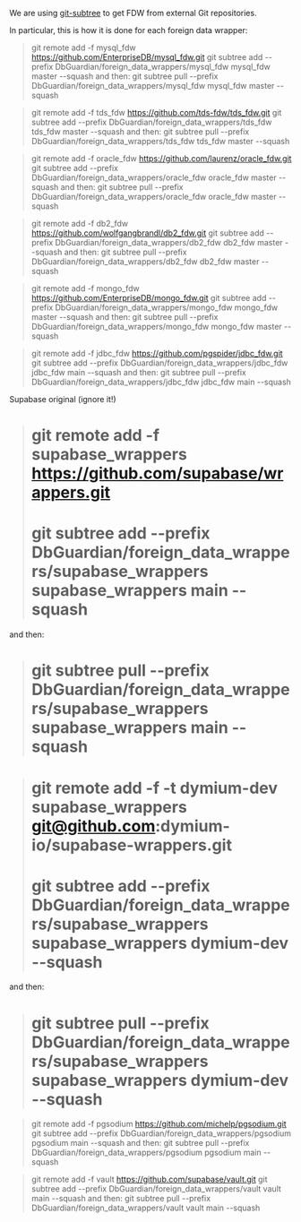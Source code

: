 We are using [git-subtree](https://www.atlassian.com/git/tutorials/git-subtree) to get FDW from external Git repositories.

In particular, this is how it is done for each foreign data wrapper:

> git remote add -f mysql_fdw https://github.com/EnterpriseDB/mysql_fdw.git
> git subtree add --prefix DbGuardian/foreign_data_wrappers/mysql_fdw mysql_fdw master --squash
and then:
> git subtree pull --prefix DbGuardian/foreign_data_wrappers/mysql_fdw mysql_fdw master --squash

> git remote add -f tds_fdw https://github.com/tds-fdw/tds_fdw.git
> git subtree add --prefix DbGuardian/foreign_data_wrappers/tds_fdw tds_fdw master --squash
and then:
> git subtree pull --prefix DbGuardian/foreign_data_wrappers/tds_fdw tds_fdw master --squash


> git remote add -f oracle_fdw https://github.com/laurenz/oracle_fdw.git
> git subtree add --prefix DbGuardian/foreign_data_wrappers/oracle_fdw oracle_fdw master --squash
and then:
> git subtree pull --prefix DbGuardian/foreign_data_wrappers/oracle_fdw oracle_fdw master --squash 

> git remote add -f db2_fdw https://github.com/wolfgangbrandl/db2_fdw.git
> git subtree add --prefix DbGuardian/foreign_data_wrappers/db2_fdw db2_fdw master --squash
and then:
> git subtree pull --prefix DbGuardian/foreign_data_wrappers/db2_fdw db2_fdw master --squash 

> git remote add -f mongo_fdw https://github.com/EnterpriseDB/mongo_fdw.git
> git subtree add --prefix DbGuardian/foreign_data_wrappers/mongo_fdw mongo_fdw master --squash
and then:
> git subtree pull --prefix DbGuardian/foreign_data_wrappers/mongo_fdw mongo_fdw master --squash 

> git remote add -f jdbc_fdw https://github.com/pgspider/jdbc_fdw.git
> git subtree add --prefix DbGuardian/foreign_data_wrappers/jdbc_fdw jdbc_fdw main --squash
and then:
> git subtree pull --prefix DbGuardian/foreign_data_wrappers/jdbc_fdw jdbc_fdw main --squash 

Supabase original (ignore it!)
> # git remote add -f supabase_wrappers https://github.com/supabase/wrappers.git
> # git subtree add --prefix DbGuardian/foreign_data_wrappers/supabase_wrappers supabase_wrappers main --squash
and then:
> # git subtree pull --prefix DbGuardian/foreign_data_wrappers/supabase_wrappers supabase_wrappers main --squash

> # git remote add -f -t dymium-dev supabase_wrappers git@github.com:dymium-io/supabase-wrappers.git
> # git subtree add --prefix DbGuardian/foreign_data_wrappers/supabase_wrappers supabase_wrappers dymium-dev --squash
and then:
> # git subtree pull --prefix DbGuardian/foreign_data_wrappers/supabase_wrappers supabase_wrappers dymium-dev --squash


> git remote add -f pgsodium  https://github.com/michelp/pgsodium.git
> git subtree add --prefix DbGuardian/foreign_data_wrappers/pgsodium pgsodium main --squash
and then:
> git subtree pull --prefix DbGuardian/foreign_data_wrappers/pgsodium pgsodium main --squash

> git remote add -f vault https://github.com/supabase/vault.git
> git subtree add --prefix DbGuardian/foreign_data_wrappers/vault vault main --squash
and then:
> git subtree pull --prefix DbGuardian/foreign_data_wrappers/vault vault main --squash
